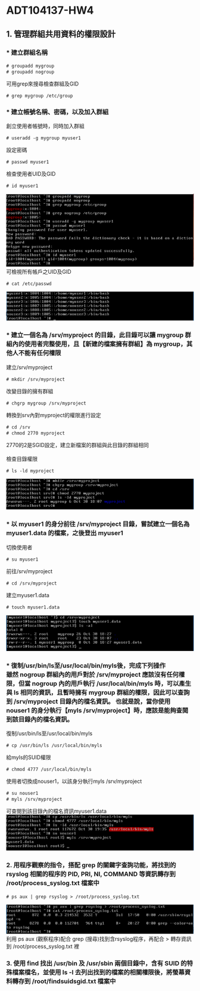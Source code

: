 # ADT104137-HW4
## 1. 管理群組共用資料的權限設計
### * 建立群組名稱
<pre><code># groupadd mygroup
# groupadd nogroup</code></pre>
可用grep來搜尋檢查群組及GID
<pre><code># grep mygroup /etc/group</code></pre>
### * 建立帳號名稱、密碼，以及加入群組
創立使用者帳號時，同時加入群組
<pre><code># useradd -g mygroup myuser1</code></pre>
設定密碼
<pre><code># passwd myuser1</code></pre>
檢查使用者UID及GID
<pre><code># id myuser1</code></pre>
![01](pic3/01.PNG)<br/>
可檢視所有帳戶之UID及GID
<pre><code># cat /etc/passwd</code></pre>
![02](pic3/02.PNG)
### * 建立一個名為 /srv/myproject 的目錄，此目錄可以讓 mygroup 群組內的使用者完整使用，且【新建的檔案擁有群組】為 mygroup，其他人不能有任何權限
建立/srv/myproject
<pre><code># mkdir /srv/myproject</code></pre>
改變目錄的擁有群組
<pre><code># chgrp mygroup /srv/myproject</code></pre>
轉換到srv內對myproject的權限進行設定
<pre><code># cd /srv
# chmod 2770 myproject</code></pre>
2770的2是SGID設定，建立新檔案的群組與此目錄的群組相同<br/>
<br/>
檢查目錄權限
<pre><code># ls -ld myproject</code></pre>
![03](pic3/03.PNG)
### * 以 myuser1 的身分前往 /srv/myproject 目錄，嘗試建立一個名為 myuser1.data 的檔案，之後登出 myuser1
切換使用者
<pre><code># su myuser1</code></pre>
前往/srv/myproject
<pre><code># cd /srv/myproject</code></pre>
建立myuser1.data
<pre><code># touch myuser1.data</code></pre>
![04](pic3/04.PNG)
### * 復制/usr/bin/ls至/usr/local/bin/myls後，完成下列操作<br/>雖然 nogroup 群組內的用戶對於 /srv/myproject 應該沒有任何權限，但當 nogroup 內的用戶執行 /usr/local/bin/myls 時，可以產生與 ls 相同的資訊，且暫時擁有 mygroup 群組的權限，因此可以查詢到 /srv/myproject 目錄內的檔名資訊。 也就是說，當你使用 nouser1 的身分執行【myls /srv/myproject】時，應該是能夠查閱到該目錄內的檔名資訊。
復制/usr/bin/ls至/usr/local/bin/myls
<pre><code># cp /usr/bin/ls /usr/local/bin/myls</code></pre>
給myls的SUID權限
<pre><code># chmod 4777 /usr/local/bin/myls</code></pre>
使用者切換成nouser1，以該身分執行myls /srv/myproject
<pre><code># su nouser1
# myls /srv/myproject</code></pre>
可查閱到該目錄內的檔名資訊myuser1.data<br/>
![05](pic3/05.PNG)
### 2. 用程序觀察的指令，搭配 grep 的關鍵字查詢功能，將找到的 rsyslog 相關的程序的 PID, PRI, NI, COMMAND 等資訊轉存到 /root/process_syslog.txt 檔案中
<pre><code># ps aux | grep rsyslog > /root/process_syslog.txt</code></pre>
![06](pic3/06.PNG)<br/>
利用 ps aux (觀察程序)配合 grep (搜尋)找到含rsyslog程序，再配合 > 轉存資訊到 /root/process_syslog.txt 裡
### 3. 使用 find 找出 /usr/bin 及 /usr/sbin 兩個目錄中，含有 SUID 的特殊檔案檔名，並使用 ls -l 去列出找到的檔案的相關權限後，將螢幕資料轉存到 /root/findsuidsgid.txt 檔案中

